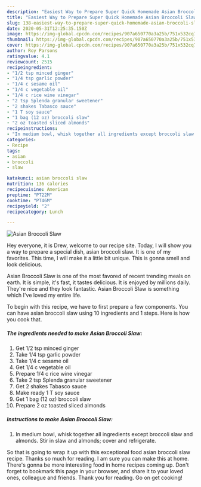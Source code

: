 ```yaml
---
description: "Easiest Way to Prepare Super Quick Homemade Asian Broccoli Slaw"
title: "Easiest Way to Prepare Super Quick Homemade Asian Broccoli Slaw"
slug: 138-easiest-way-to-prepare-super-quick-homemade-asian-broccoli-slaw
date: 2020-05-31T12:25:35.150Z
image: https://img-global.cpcdn.com/recipes/907a650770a3a25b/751x532cq70/asian-broccoli-slaw-recipe-main-photo.jpg
thumbnail: https://img-global.cpcdn.com/recipes/907a650770a3a25b/751x532cq70/asian-broccoli-slaw-recipe-main-photo.jpg
cover: https://img-global.cpcdn.com/recipes/907a650770a3a25b/751x532cq70/asian-broccoli-slaw-recipe-main-photo.jpg
author: Roy Parsons
ratingvalue: 4.1
reviewcount: 2515
recipeingredient:
- "1/2 tsp minced ginger"
- "1/4 tsp garlic powder"
- "1/4 c sesame oil"
- "1/4 c vegetable oil"
- "1/4 c rice wine vinegar"
- "2 tsp Splenda granular sweetener"
- "2 shakes Tabasco sauce"
- "1 T soy sauce"
- "1 bag (12 oz) broccoli slaw"
- "2 oz toasted sliced almonds"
recipeinstructions:
- "In medium bowl, whisk together all ingredients except broccoli slaw and almonds.  Stir in slaw and almonds; cover and refrigerate."
categories:
- Recipe
tags:
- asian
- broccoli
- slaw

katakunci: asian broccoli slaw 
nutrition: 136 calories
recipecuisine: American
preptime: "PT22M"
cooktime: "PT46M"
recipeyield: "2"
recipecategory: Lunch

---
```



![Asian Broccoli Slaw](https://img-global.cpcdn.com/recipes/907a650770a3a25b/751x532cq70/asian-broccoli-slaw-recipe-main-photo.jpg)

Hey everyone, it is Drew, welcome to our recipe site. Today, I will show you a way to prepare a special dish, asian broccoli slaw. It is one of my favorites. This time, I will make it a little bit unique. This is gonna smell and look delicious.



Asian Broccoli Slaw is one of the most favored of recent trending meals on earth. It is simple, it's fast, it tastes delicious. It is enjoyed by millions daily. They're nice and they look fantastic. Asian Broccoli Slaw is something which I've loved my entire life.


To begin with this recipe, we have to first prepare a few components. You can have asian broccoli slaw using 10 ingredients and 1 steps. Here is how you cook that.

<!--inarticleads1-->

##### The ingredients needed to make Asian Broccoli Slaw:

1. Get 1/2 tsp minced ginger
1. Take 1/4 tsp garlic powder
1. Take 1/4 c sesame oil
1. Get 1/4 c vegetable oil
1. Prepare 1/4 c rice wine vinegar
1. Take 2 tsp Splenda granular sweetener
1. Get 2 shakes Tabasco sauce
1. Make ready 1 T soy sauce
1. Get 1 bag (12 oz) broccoli slaw
1. Prepare 2 oz toasted sliced almonds




<!--inarticleads2-->

##### Instructions to make Asian Broccoli Slaw:

1. In medium bowl, whisk together all ingredients except broccoli slaw and almonds.  Stir in slaw and almonds; cover and refrigerate.




So that is going to wrap it up with this exceptional food asian broccoli slaw recipe. Thanks so much for reading. I am sure you can make this at home. There's gonna be more interesting food in home recipes coming up. Don't forget to bookmark this page in your browser, and share it to your loved ones, colleague and friends. Thank you for reading. Go on get cooking!
